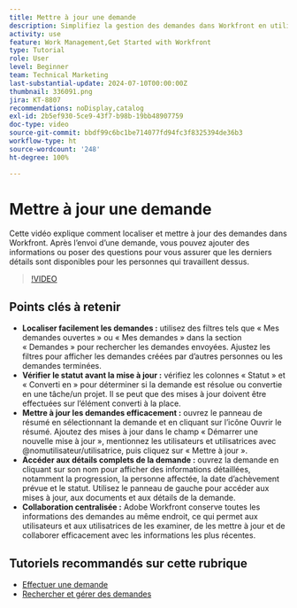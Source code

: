 ```yaml
---
title: Mettre à jour une demande
description: Simplifiez la gestion des demandes dans Workfront en utilisant des filtres pour localiser les demandes, en mettant à jour efficacement les statuts et les détails, en accédant à des informations complètes et en favorisant une collaboration centralisée pour des workflows rationalisés.
activity: use
feature: Work Management,Get Started with Workfront
type: Tutorial
role: User
level: Beginner
team: Technical Marketing
last-substantial-update: 2024-07-10T00:00:00Z
thumbnail: 336091.png
jira: KT-8807
recommendations: noDisplay,catalog
exl-id: 2b5ef930-5ce9-43f7-b98b-19bb48907759
doc-type: video
source-git-commit: bbdf99c6bc1be714077fd94fc3f8325394de36b3
workflow-type: ht
source-wordcount: '248'
ht-degree: 100%

---
```


# Mettre à jour une demande

Cette vidéo explique comment localiser et mettre à jour des demandes dans Workfront. Après l’envoi d’une demande, vous pouvez ajouter des informations ou poser des questions pour vous assurer que les derniers détails sont disponibles pour les personnes qui travaillent dessus.

>[!VIDEO](https://video.tv.adobe.com/v/3422298/?quality=12&learn=on&enablevpops=1&captions=fre_fr)

## Points clés à retenir

* **Localiser facilement les demandes :** utilisez des filtres tels que « Mes demandes ouvertes » ou « Mes demandes » dans la section « Demandes » pour rechercher les demandes envoyées. Ajustez les filtres pour afficher les demandes créées par d’autres personnes ou les demandes terminées.
* **Vérifier le statut avant la mise à jour :** vérifiez les colonnes « Statut » et « Converti en » pour déterminer si la demande est résolue ou convertie en une tâche/un projet. Il se peut que des mises à jour doivent être effectuées sur l’élément converti à la place.
* **Mettre à jour les demandes efficacement :** ouvrez le panneau de résumé en sélectionnant la demande et en cliquant sur l’icône Ouvrir le résumé. Ajoutez des mises à jour dans le champ « Démarrer une nouvelle mise à jour », mentionnez les utilisateurs et utilisatrices avec @nomutilisateur/utilisatrice, puis cliquez sur « Mettre à jour ».
* **Accéder aux détails complets de la demande :** ouvrez la demande en cliquant sur son nom pour afficher des informations détaillées, notamment la progression, la personne affectée, la date d’achèvement prévue et le statut. Utilisez le panneau de gauche pour accéder aux mises à jour, aux documents et aux détails de la demande.
* **Collaboration centralisée :** Adobe Workfront conserve toutes les informations des demandes au même endroit, ce qui permet aux utilisateurs et aux utilisatrices de les examiner, de les mettre à jour et de collaborer efficacement avec les informations les plus récentes.


## Tutoriels recommandés sur cette rubrique

* [Effectuer une demande](/help/manage-work/issues-requests/make-a-request.md)
* [Rechercher et gérer des demandes](/help/manage-work/issues-requests/find-requests.md)
